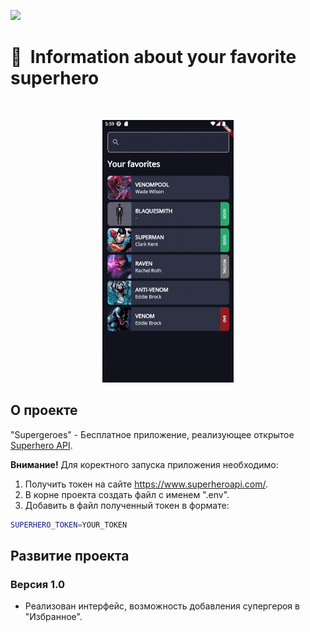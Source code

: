 [<img src="https://storage.googleapis.com/cms-storage-bucket/6a07d8a62f4308d2b854.svg"  width="150">](https://flutter.dev/) 
#  🦸&nbsp;&nbsp;Information about your favorite superhero
<br/>
<p align="center">
  <img src="https://github.com/RNOVOSELOV/flutter_superheroes/blob/main/resources/supergeroes.gif"/>
</p>

## О проекте

"Supergeroes" - Бесплатное приложение, реализующее открытое [Superhero API](https://www.superheroapi.com/).

**Внимание!** 
Для коректного запуска приложения необходимо:
1. Получить токен на сайте https://www.superheroapi.com/. 
2. В корне проекта создать файл c именем ".env".
3. Добавить в файл полученный токен в формате: 
```sh
SUPERHERO_TOKEN=YOUR_TOKEN
```

## Развитие проекта

### Версия 1.0

- Реализован интерфейс, возможность добавления супергероя в "Избранное".
